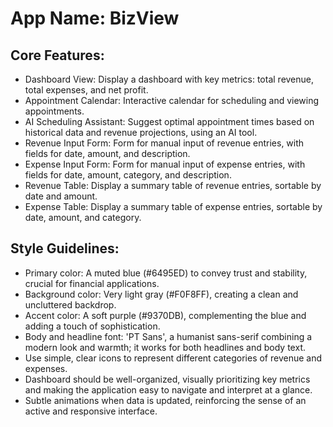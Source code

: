 # **App Name**: BizView

## Core Features:

- Dashboard View: Display a dashboard with key metrics: total revenue, total expenses, and net profit.
- Appointment Calendar: Interactive calendar for scheduling and viewing appointments.
- AI Scheduling Assistant: Suggest optimal appointment times based on historical data and revenue projections, using an AI tool.
- Revenue Input Form: Form for manual input of revenue entries, with fields for date, amount, and description.
- Expense Input Form: Form for manual input of expense entries, with fields for date, amount, category, and description.
- Revenue Table: Display a summary table of revenue entries, sortable by date and amount.
- Expense Table: Display a summary table of expense entries, sortable by date, amount, and category.

## Style Guidelines:

- Primary color: A muted blue (#6495ED) to convey trust and stability, crucial for financial applications.
- Background color: Very light gray (#F0F8FF), creating a clean and uncluttered backdrop.
- Accent color: A soft purple (#9370DB), complementing the blue and adding a touch of sophistication.
- Body and headline font: 'PT Sans', a humanist sans-serif combining a modern look and warmth; it works for both headlines and body text.
- Use simple, clear icons to represent different categories of revenue and expenses.
- Dashboard should be well-organized, visually prioritizing key metrics and making the application easy to navigate and interpret at a glance.
- Subtle animations when data is updated, reinforcing the sense of an active and responsive interface.